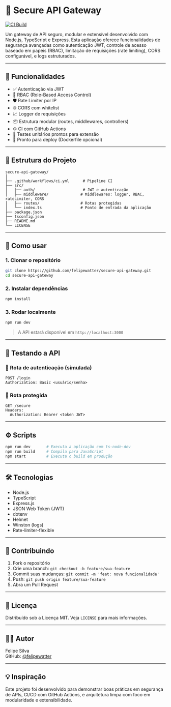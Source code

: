 # 🔐 Secure API Gateway

[![CI Build](https://github.com/SEU_USUARIO/secure-api-gateway/actions/workflows/ci.yml/badge.svg)](https://github.com/SEU_USUARIO/secure-api-gateway/actions)

Um gateway de API seguro, modular e extensível desenvolvido com Node.js, TypeScript e Express. Esta aplicação oferece funcionalidades de segurança avançadas como autenticação JWT, controle de acesso baseado em papéis (RBAC), limitação de requisições (rate limiting), CORS configurável, e logs estruturados.

---

## 🧩 Funcionalidades

- ✅ Autenticação via JWT
- 🔐 RBAC (Role-Based Access Control)
- 🛡️ Rate Limiter por IP
- 🌐 CORS com whitelist
- 📈 Logger de requisições
- 📦 Estrutura modular (routes, middlewares, controllers)
- ⚙️ CI com GitHub Actions
- 🧪 Testes unitários prontos para extensão
- 🚀 Pronto para deploy (Dockerfile opcional)

---

## 📁 Estrutura do Projeto

```
secure-api-gateway/
│
├── .github/workflows/ci.yml      # Pipeline CI
├── src/
│   ├── auth/                     # JWT e autenticação
│   ├── middleware/              # Middlewares: logger, RBAC, rateLimiter, CORS
│   ├── routes/                  # Rotas protegidas
│   └── index.ts                 # Ponto de entrada da aplicação
├── package.json
├── tsconfig.json
├── README.md
└── LICENSE
```

---

## 🚀 Como usar

### 1. Clonar o repositório

```bash
git clone https://github.com/felipewatter/secure-api-gateway.git
cd secure-api-gateway
```

### 2. Instalar dependências

```bash
npm install
```

### 3. Rodar localmente

```bash
npm run dev
```

> A API estará disponível em `http://localhost:3000`

---

## 🧪 Testando a API

### 🔑 Rota de autenticação (simulada)

```http
POST /login
Authorization: Basic <usuário/senha>
```

### 🔐 Rota protegida

```http
GET /secure
Headers:
  Authorization: Bearer <token JWT>
```

---

## ⚙️ Scripts

```bash
npm run dev       # Executa a aplicação com ts-node-dev
npm run build     # Compila para JavaScript
npm start         # Executa o build em produção
```

---

## 🛠️ Tecnologias

- Node.js
- TypeScript
- Express.js
- JSON Web Token (JWT)
- dotenv
- Helmet
- Winston (logs)
- Rate-limiter-flexible

---

## 🧱 Contribuindo

1. Fork o repositório
2. Crie uma branch: `git checkout -b feature/sua-feature`
3. Commit suas mudanças: `git commit -m 'feat: nova funcionalidade'`
4. Push: `git push origin feature/sua-feature`
5. Abra um Pull Request

---

## 📝 Licença

Distribuído sob a Licença MIT. Veja `LICENSE` para mais informações.

---

## 👨‍💻 Autor

Felipe Silva  
GitHub: [@felipewatter](https://github.com/felipewatter)

---

## 💡 Inspiração

Este projeto foi desenvolvido para demonstrar boas práticas em segurança de APIs, CI/CD com GitHub Actions, e arquitetura limpa com foco em modularidade e extensibilidade.
